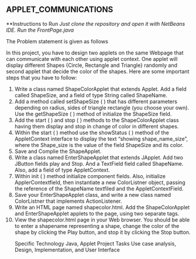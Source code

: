 ## APPLET_COMMUNICATIONS

**Instructions to Run
*Just clone the repository and open it with NetBeans IDE.
*Run the FrontPage.java**

The Problem statement is given as follows

In this project, you have to design two applets on the same Webpage that can communicate with each other using applet context. One applet will display different Shapes {Circle, Rectangle and Triangle} randomly and second applet that decide the color of the shapes. Here are some important steps that you have to follow:
1.	Write a class named ShapeColorApplet that extends Applet. Add a field called ShapeSize, and a field of type String called ShapeName.
2.	Add a method called setShapeSize ( ) that has different parameters depending on radius, sides of triangle rectangle (you choose your own).   Use the getShapeSize ( ) method of initialize the ShapeSize field.
3.	Add the start ( ) and stop ( ) methods to the ShapeColorApplet class having them display and stop in change of color in different shapes.
4.	Within the start ( ) method use the showStatus ( ) method of the AppletContext interface to display the text “showing shape_name_size”, where the Shape_size is the value of the field ShapeSize and its color.
5.	Save and Complie the ShapeApplet.
6.	Write a class named EnterShapeApplet that extends JApplet. Add two JButton fields play and Stop. And a TextField field called ShapeName. Also, add a field of type AppletContext.
7.	Within init ( ) method initialize component fields. Also, initialize ApplerContextfield, then instantiate a new ColorListner object, passing the reference of the ShapeName textfiled and the AppletContextField. 
8.	Save your EnterShapeApplet class, and write a new class named ColorListner that implements ActionListener. 
9.	Write an HTML page named shapecolor.html. Add the ShapeColorApplet and EnterShapeApplet applets to the page, using two separate <applet> tags.
10.	View the shapecolor.html page in your Web browser. You should be able to enter a shapename representing a shape, change the color of the shape by clicking the Play button, and stop it by clicking the Stop button.

Specific Technology 
 Java, Applet 
Project Tasks
Use case analysis, Design, Implementation, and User Interface
